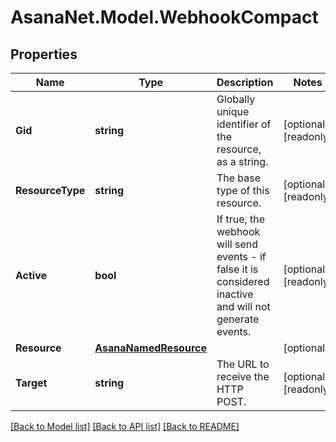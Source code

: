 # AsanaNet.Model.WebhookCompact

## Properties

Name | Type | Description | Notes
------------ | ------------- | ------------- | -------------
**Gid** | **string** | Globally unique identifier of the resource, as a string. | [optional] [readonly] 
**ResourceType** | **string** | The base type of this resource. | [optional] [readonly] 
**Active** | **bool** | If true, the webhook will send events - if false it is considered inactive and will not generate events. | [optional] [readonly] 
**Resource** | [**AsanaNamedResource**](AsanaNamedResource.md) |  | [optional] 
**Target** | **string** | The URL to receive the HTTP POST. | [optional] [readonly] 

[[Back to Model list]](../README.md#documentation-for-models) [[Back to API list]](../README.md#documentation-for-api-endpoints) [[Back to README]](../README.md)

